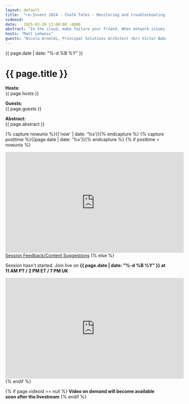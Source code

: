 ```yaml
---
layout: default
title:  "re:Invent 2024 - Chalk Talks - Monitoring and troubleshooting your cloud network on AWS  "
videoid: 
date:   2025-03-26 11:00:00 -0800
abstract: "In the cloud, make failure your friend. When network issues arise on and off the cloud, having the right diagnostic tools is crucial for quick resolution. In this interactive session, discover how to proactively monitor and swiftly troubleshoot cloud and hybrid networks on AWS. Learn to leverage services like Amazon CloudWatch Network Monitor, Amazon CloudWatch Internet Monitor, Infrastructure Performance, VPC Reachability Analyzer, and VPC Flow Logs to gain deep visibility, identify impairments, and resolve problems efficiently. Walk away empowered to maintain a bird's eye view and optimize your cloud network's reliability, performance, and cost-effectiveness."
hosts: "Matt Lehwess"
guests: "Nicola Arnoldi, Principal Solutions Architect <br> Victor Babasanmi, Sr. Specialist SA, Networking"
---
```

<div class="content-area">
  <span class="date">{{ page.date | date: "%-d %B %Y" }}</span>

  <h1>{{ page.title }}</h1>

  <p><b>Hosts:</b><br>{{ page.hosts }}</p>
  <p><b>Guests:</b><br>{{ page.guests }}</p>
  <div class="abstract">
    <b>Abstract:</b><br>{{ page.abstract }}
  </div>

  {% capture nowunix %}{{'now' | date: '%s'}}{% endcapture %}
  {% capture posttime %}{{page.date | date: '%s'}}{% endcapture %}
  {% if posttime < nowunix %}   
    <div class="video-container">
      <iframe src="https://player.twitch.tv/?video={{ page.videoid }}&parent=www.theroutingloop.net&parent=127.0.0.1&autoplay=false" height="315" width="560" allowfullscreen="" frameborder="0"></iframe>
    </div>
    <a href="https://pulse.aws/survey/6ONETCNV" class="button">Session Feedback/Content Suggestions</a>
  {% else %}
    <p>Session hasn't started. Join live on <b>{{ page.date | date: "%-d %B %Y" }} at 11 AM PT / 2 PM ET / 7 PM UK</b></p>
    <div class="video-container">
      <iframe src="https://player.twitch.tv/?channel=aws&parent=www.theroutingloop.net&parent=127.0.0.1&autoplay=false" height="315" width="560" allowfullscreen="" frameborder="0"></iframe>
    </div>
  {% endif %}

  {% if page.videoid == null %}
    <b>Video on demand will become available soon after the livestream</b>
  {% endif %}
</div>
